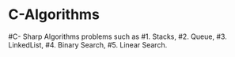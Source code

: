 # C-Algorithms

#C- Sharp Algorithms problems such as 
#1. Stacks, 
#2. Queue,
#3. LinkedList,
#4. Binary Search,
#5. Linear Search.
